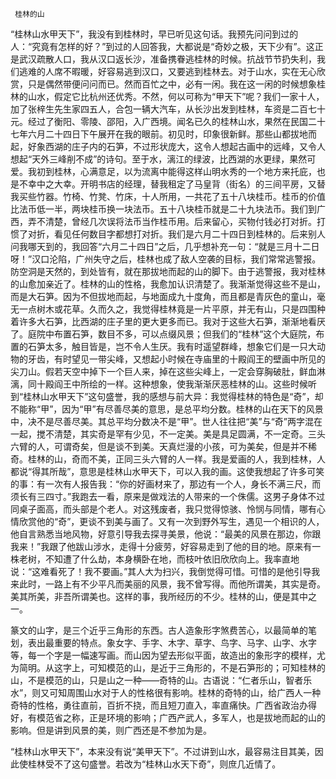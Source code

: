      桂林的山 

   “桂林山水甲天下”，我没有到桂林时，早已听见这句话。我预先问问到过的人：“究竟有怎样的好？”到过的人回答我，大都说是“奇妙之极，天下少有”。这正是武汉疏散人口，我从汉口返长沙，准备携眷逃桂林的时候。抗战节节扔失利，我们逃难的人席不暇暖，好容易逃到汉口，又要逃到桂林去。对于山水，实在无心欣赏，只是偶然带便问问而已。然而百忙之中，必有一闲。我在这一闲的时候想象桂林的山水，假定它比杭州还优秀。不然，何以可称为“甲天下”呢？我们一家十人，加了张梓生先生家四五人，合包一辆大汽车，从长沙出发到桂林，车资是二百七十元。经过了衡阳、零陵、邵阳，入广西境。闻名已久的桂林山水，果然在民国二十七年六月二十四日下午展开在我的眼前。初见时，印象很新鲜。那些山都拔地而起，好象西湖的庄子内的石笋，不过形状庞大，这令人想起古画中的远峰，又令人想起“天外三峰削不成”的诗句。至于水，漓江的绿波，比西湖的水更绿，果然可爱。我初到桂林，心满意足，以为流离中能得这样山明水秀的一个地方来托庇，也是不幸中之大幸。开明书店的经理，替我租定了马皇背（街名）的三间平房，又替我买些竹器。竹椅、竹凳、竹床，十人所用，一共花了五十八块桂币。桂币的价值比法币低一半，两块桂币换一块法币。五十八块桂币就是二十九块法币。我们到广西，弄不清楚，曾经几次误将法币当作桂币用。后来留心，买物付钱必打对折。打惯了对折，看见任何数目字都想打对折。我们是六月二十四日到桂林的。后来别人问我哪天到的，我回答“六月二十四日”之后，几乎想补充一句：“就是三月十二日呀！”汉口沦陷，广州失守之后，桂林也成了敌人空袭的目标，我们常常逃警报。防空洞是天然的，到处皆有，就在那拔地而起的山的脚下。由于逃警报，我对桂林的山愈加亲近了。桂林的山的性格，我愈加认识清楚了。我渐渐觉得这些不是山，而是大石笋。因为不但拔地而起，与地面成九十度角，而且都是青灰色的童山，毫无一点树木或花草。久而久之，我觉得桂林竟是一片平原，并无有山，只是四围种着许多大石笋，比西湖的庄子里的更大更多而已。我对于这些大石笋，渐渐地看厌了。庭院中布置石笋，数目不多，可以点缀风景；但我们的“桂林”这个大庭院，布置的石笋太多，触目皆是，岂不令人生厌。我有时遥望群峰，想象它们是一只大动物的牙齿，有时望见一带尖峰，又想起小时候在寺庙里的十殿阎王的壁画中所见的尖刀山。假若天空中掉下一个巨人来，掉在这些尖峰上，一定会穿胸破肚，鲜血淋漓，同十殿阎王中所绘的一样。这种想象，使我渐渐厌恶桂林的山。这些时候听到“桂林山水甲天下”这句盛誉，我的感想与前大异：我觉得桂林的特色是“奇”，却不能称“甲”，因为“甲”有尽善尽美的意思，是总平均分数。桂林的山在天下的风景中，决不是尽善尽美。其总平均分数决不是“甲”。世人往往把“美”与“奇”两字混在一起，搅不清楚，其实奇是罕有少见，不一定美。美是具足圆满，不一定奇。三头六臂的人，可谓奇矣，但是谈不到美。天真烂漫的小孩，可为美矣，但是并不稀奇。桂林的山，奇而不美，正同三头六臂的人一样。我是爱画的人，我到桂林，人都说“得其所哉”，意思是桂林山水甲天下，可以入我的画。这使我想起了许多可笑的事：有一次有人报告我：“你的好画材来了，那边有一个人，身长不满三尺，而须长有三四寸。”我跑去一看，原来是做戏法的人带来的一个侏儒。这男子身体不过同桌子面高，而头部是个老人。对这残废者，我只觉得惊骇、怜悯与同情，哪有心情欣赏他的“奇”，更谈不到美与画了。又有一次到野外写生，遇见一个相识的人，他自言熟悉当地风物，好意引导我去探寻美景，他说：“最美的风景在那边，你跟我来！”我跟了他跋山涉水，走得十分疲劳，好容易走到了他的目的地。原来有一株老树，不知遭了什么劫，本身横卧在地，而枝叶依旧欣欣向上。我率直地说：“这难看死了！我不要画。”其人大为扫兴，我倒觉得可惜。可惜的是他引导我来此时，一路上有不少平凡而美丽的风景，我不曾写得。而他所谓美，其实是奇。美其所美，非吾所谓美也。这样的事，我所经历的不少。桂林的山，便是其中之一。 

   篆文的山字，是三个近乎三角形的东西。古人造象形字煞费苦心，以最简单的笔划，表出最重要的特点。象女字、手字、木字、草字、鸟字、马字、山字、水字等，每一个字是一幅速写画。而山因为望去形似平面，故造出的象形字的模样，尤为简明。从这字上，可知模范的山，是近于三角形的，不是石笋形的；可知桂林的山，不是模范的山，只是山之一种——奇特的山。古语说：“仁者乐山，智者乐水”，则又可知周围山水对于人的性格很有影响。桂林的奇特的山，给广西人一种奇特的性格，勇往直前，百折不挠，而且短刀直入，率直痛快。广西省政治办得好，有模范省之称，正是环境的影响；广西产武人，多军人，也是拔地而起的山的影响。但是讲到风景的美，则广西还是不参加为是。 

   “桂林山水甲天下”，本来没有说“美甲天下”。不过讲到山水，最容易注目其美，因此使桂林受不了这句盛誉。若改为“桂林山水天下奇”，则庶几近情了。 

